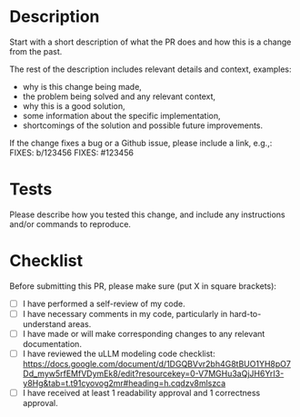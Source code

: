 # Description

Start with a short description of what the PR does and how this is a change from
the past.

The rest of the description includes relevant details and context, examples:
- why is this change being made,
- the problem being solved and any relevant context,
- why this is a good solution,
- some information about the specific implementation,
- shortcomings of the solution and possible future improvements.

If the change fixes a bug or a Github issue, please include a link, e.g.,:
FIXES: b/123456
FIXES: #123456

# Tests

Please describe how you tested this change, and include any instructions and/or
commands to reproduce.

# Checklist

Before submitting this PR, please make sure (put X in square brackets):
- [ ] I have performed a self-review of my code.
- [ ] I have necessary comments in my code, particularly in hard-to-understand areas.
- [ ] I have made or will make corresponding changes to any relevant documentation.
- [ ] I have reviewed the uLLM modeling code checklist: https://docs.google.com/document/d/1DGQBVvr2bh4G8tBUO1YH8pO7Dd_myw5rfEMfVDymEk8/edit?resourcekey=0-V7MGHu3aQjJH6YrI3-y8Hg&tab=t.t91cyovog2mr#heading=h.cqdzv8mlszca
- [ ] I have received at least 1 readability approval and 1 correctness approval. 
